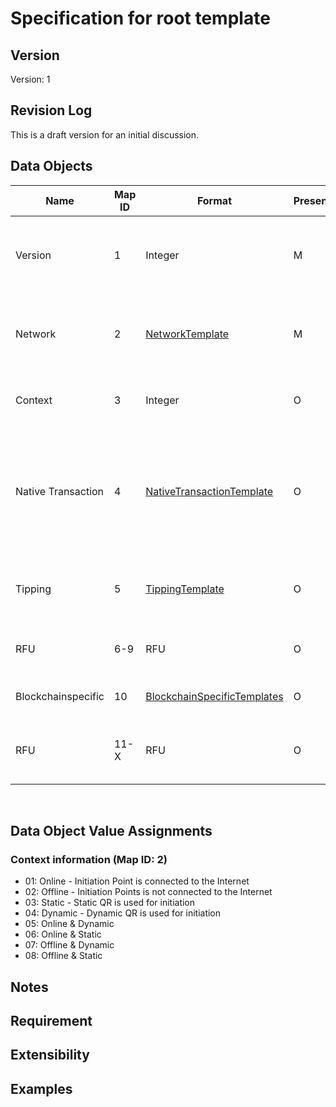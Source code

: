 # Specification for root template
## Version
Version: 1
<br>

## Revision Log
This is a draft version for an initial discussion.
<br>

## Data Objects
| Name | Map ID | Format | Presence | Comment |
| ---- | ------ | ------ | -------- | ------- |
| Version | 1 | Integer | M | Version information about the used message format. |
| Network | 2 | [NetworkTemplate](main-templates/NetworkTemplate.md)| M | Network template contains information about the blockchain |
| Context | 3 | Integer | O | Context contains contextual information | 
| Native Transaction | 4 | [NativeTransactionTemplate](main-templates/NativeTransactionTemplate.md) | O | Native transaction template contains information about a native transaction on a blockchain. |
| Tipping | 5 | [TippingTemplate](main-templates/TippingTemplate.md) | O | Tipping template to provide tipping information |
| RFU | 6-9 | RFU | O | Reserved numbers for future use |
| Blockchainspecific | 10 | [BlockchainSpecificTemplates](main-templates/BlockchainSpecificTemplates.md)| O | Blockchain specific templates|
| RFU | 11-X | RFU | O | Reserved identifiers for other blockchain templates |
<br>

## Data Object Value Assignments
### Context information (Map ID: 2)
- 01:  Online - Initiation Point is connected to the Internet
- 02:  Offline - Initiation Points is not connected to the Internet
- 03:  Static - Static QR is used for initiation 
- 04:  Dynamic - Dynamic QR is used for initiation
- 05:  Online & Dynamic
- 06:  Online & Static
- 07:  Offline & Dynamic
- 08:  Offline & Static

## Notes
## Requirement
## Extensibility
## Examples